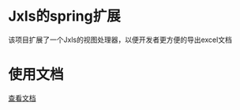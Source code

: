 # Jxls的spring扩展

该项目扩展了一个Jxls的视图处理器，以便开发者更方便的导出excel文档


# 使用文档

[查看文档](https://github.com/belier-cn/jxls-spring-extend/wiki)